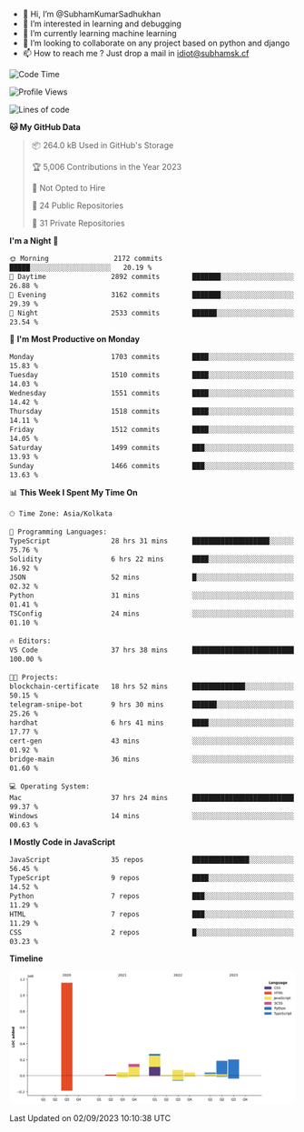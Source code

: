 - 👋 Hi, I’m @SubhamKumarSadhukhan
- 👀 I’m interested in learning and debugging
- 🌱 I’m currently learning machine learning
- 💞️ I’m looking to collaborate on any project based on python and django
- 📫 How to reach me ?
      Just drop a mail in idiot@subhamsk.cf

<!---
SubhamKumarSadhukhan/SubhamKumarSadhukhan is a ✨ special ✨ repository because its `README.md` (this file) appears on your GitHub profile.
You can click the Preview link to take a look at your changes.
--->


<!--START_SECTION:waka-->
![Code Time](http://img.shields.io/badge/Code%20Time-1%2C541%20hrs%2018%20mins-blue)

![Profile Views](http://img.shields.io/badge/Profile%20Views-14-blue)

![Lines of code](https://img.shields.io/badge/From%20Hello%20World%20I%27ve%20Written-2.2%20million%20lines%20of%20code-blue)

**🐱 My GitHub Data** 

> 📦 264.0 kB Used in GitHub's Storage 
 > 
> 🏆 5,006 Contributions in the Year 2023
 > 
> 🚫 Not Opted to Hire
 > 
> 📜 24 Public Repositories 
 > 
> 🔑 31 Private Repositories 
 > 
**I'm a Night 🦉** 

```text
🌞 Morning                2172 commits        █████░░░░░░░░░░░░░░░░░░░░   20.19 % 
🌆 Daytime                2892 commits        ███████░░░░░░░░░░░░░░░░░░   26.88 % 
🌃 Evening                3162 commits        ███████░░░░░░░░░░░░░░░░░░   29.39 % 
🌙 Night                  2533 commits        ██████░░░░░░░░░░░░░░░░░░░   23.54 % 
```
📅 **I'm Most Productive on Monday** 

```text
Monday                   1703 commits        ████░░░░░░░░░░░░░░░░░░░░░   15.83 % 
Tuesday                  1510 commits        ████░░░░░░░░░░░░░░░░░░░░░   14.03 % 
Wednesday                1551 commits        ████░░░░░░░░░░░░░░░░░░░░░   14.42 % 
Thursday                 1518 commits        ████░░░░░░░░░░░░░░░░░░░░░   14.11 % 
Friday                   1512 commits        ████░░░░░░░░░░░░░░░░░░░░░   14.05 % 
Saturday                 1499 commits        ███░░░░░░░░░░░░░░░░░░░░░░   13.93 % 
Sunday                   1466 commits        ███░░░░░░░░░░░░░░░░░░░░░░   13.63 % 
```


📊 **This Week I Spent My Time On** 

```text
🕑︎ Time Zone: Asia/Kolkata

💬 Programming Languages: 
TypeScript               28 hrs 31 mins      ███████████████████░░░░░░   75.76 % 
Solidity                 6 hrs 22 mins       ████░░░░░░░░░░░░░░░░░░░░░   16.92 % 
JSON                     52 mins             █░░░░░░░░░░░░░░░░░░░░░░░░   02.32 % 
Python                   31 mins             ░░░░░░░░░░░░░░░░░░░░░░░░░   01.41 % 
TSConfig                 24 mins             ░░░░░░░░░░░░░░░░░░░░░░░░░   01.10 % 

🔥 Editors: 
VS Code                  37 hrs 38 mins      █████████████████████████   100.00 % 

🐱‍💻 Projects: 
blockchain-certificate   18 hrs 52 mins      █████████████░░░░░░░░░░░░   50.15 % 
telegram-snipe-bot       9 hrs 30 mins       ██████░░░░░░░░░░░░░░░░░░░   25.26 % 
hardhat                  6 hrs 41 mins       ████░░░░░░░░░░░░░░░░░░░░░   17.77 % 
cert-gen                 43 mins             ░░░░░░░░░░░░░░░░░░░░░░░░░   01.92 % 
bridge-main              36 mins             ░░░░░░░░░░░░░░░░░░░░░░░░░   01.60 % 

💻 Operating System: 
Mac                      37 hrs 24 mins      █████████████████████████   99.37 % 
Windows                  14 mins             ░░░░░░░░░░░░░░░░░░░░░░░░░   00.63 % 
```

**I Mostly Code in JavaScript** 

```text
JavaScript               35 repos            ██████████████░░░░░░░░░░░   56.45 % 
TypeScript               9 repos             ████░░░░░░░░░░░░░░░░░░░░░   14.52 % 
Python                   7 repos             ███░░░░░░░░░░░░░░░░░░░░░░   11.29 % 
HTML                     7 repos             ███░░░░░░░░░░░░░░░░░░░░░░   11.29 % 
CSS                      2 repos             █░░░░░░░░░░░░░░░░░░░░░░░░   03.23 % 
```



**Timeline**

![Lines of Code chart](https://raw.githubusercontent.com/SubhamKumarSadhukhan/SubhamKumarSadhukhan/main/assets/bar_graph.png)


 Last Updated on 02/09/2023 10:10:38 UTC
<!--END_SECTION:waka-->
